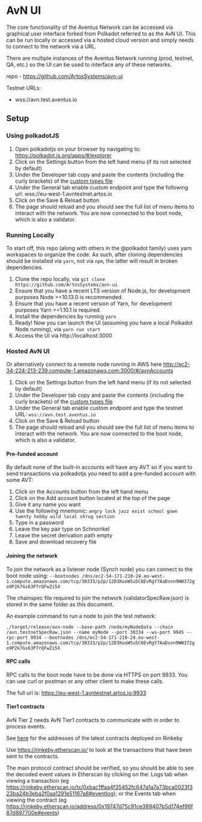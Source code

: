 # AvN UI

The core functionality of the Aventus Network can be accessed via graphical user interface forked from Polkadot referred to as the AvN UI. This can be run locally or accessed via a hosted cloud version and simply needs to connect to the network via a URL.

There are multiple instances of the Aventus Network running (prod, testnet, QA, etc.) so the UI can be used to interface any of these networks.

repo - https://github.com/ArtosSystems/avn-ui

Testnet URLs:
- wss://avn.test.aventus.io

## Setup

### Using polkadotJS

1. Open polkadotjs on your browser by navigating to: https://polkadot.js.org/apps/#/explorer
2. Click on the Settings button from the left hand menu (if its not selected by default) 
3. Under the Developer tab copy and paste the contents (including the curly brackets) of the [custom types file](https://github.com/ArtosSystems/avn-tier2/blob/master/custom_types.json)
4. Under the General tab enable custom endpoint and type the following url: wss://eu-west-1.avntestnet.artos.io
5. Click on the Save & Reload button
6. The page should reload and you should see the full list of menu items to interact with the network. You are now connected to the boot node, which is also a validator.

### Running Locally

To start off, this repo (along with others in the @polkadot family) uses yarn workspaces to organize the code. As such, after cloning dependencies should be installed via `yarn`, not via `npm`, the latter will result in broken dependencies.

1. Clone the repo locally, via `git clone https://github.com/ArtosSystems/avn-ui`
2. Ensure that you have a recent LTS version of Node.js, for development purposes Node >=10.13.0 is recommended.
3. Ensure that you have a recent version of Yarn, for development purposes Yarn >=1.10.1 is required.
4. Install the dependencies by running `yarn`
5. Ready! Now you can launch the UI (assuming you have a local Polkadot Node running), via `yarn run start`
6. Access the UI via http://localhost:3000

### Hosted AvN UI

Or alternatively connect to a remote node running in AWS here http://ec2-34-224-213-239.compute-1.amazonaws.com:3000/#/avnAccounts

1. Click on the Settings button from the left hand menu (if its not selected by default) 
2. Under the Developer tab copy and paste the contents (including the curly brackets) of the [custom types file](https://github.com/ArtosSystems/avn-tier2/blob/master/custom_types.json)
3. Under the General tab enable custom endpoint and type the testnet URL: `wss://avn.test.aventus.io`
4. Click on the Save & Reload button
5. The page should reload and you should see the full list of menu items to interact with the network. You are now connected to the boot node, which is also a validator.

#### Pre-funded account

By default none of the built-in accounts will have any AVT so if you want to send transactions via polkadotjs you need to add a pre-funded account with some AVT:

1. Click on the Accounts button from the left hand menu
2. Click on the Add account button located at the top of the page
3. Give it any name you want
4. Use the following mnemonic: ```angry lock jazz exist school gown twenty hobby wild local shrug section```
5. Type in a password
6. Leave the key pair type on Schnorrkel
7. Leave the secret derivation path empty
8. Save and download recovery file

#### Joining the network

To join the network as a listener node (Synch node) you can connect to the boot node using: 
`--bootnodes /dns/ec2-54-171-210-24.eu-west-1.compute.amazonaws.com/tcp/30333/p2p/12D3KooWSu5C6EvRgY7AaDsnn9WW372go9P2k7Gs63P7rQFwZi5X`

The chainspec file required to join the network (validatorSpecRaw.json) is stored in the same folder as this document.

An example command to run a node to join the test network:

`./target/release/avn-node --base-path /node/myNodeData --chain /avn.testnetSpecRaw.json --name myNode --port 30334 --ws-port 9945 --rpc-port 9934 --bootnodes /dns/ec2-54-171-210-24.eu-west-1.compute.amazonaws.com/tcp/30333/p2p/12D3KooWSu5C6EvRgY7AaDsnn9WW372go9P2k7Gs63P7rQFwZi5X`

#### RPC calls

RPC calls to the boot node have to be done via HTTPS on port 9933. You can use curl or postman or any other client to make these calls. 

The full url is: https://eu-west-1.avntestnet.artos.io:9933

#### Tier1 contracts

AvN Tier 2 needs AvN Tier1 contracts to communicate with in order to process events.

See [here](https://github.com/ArtosSystems/avn-tier1/blob/master/migrationLog-rinkeby.txt) for the addresses of the latest contracts deployed on Rinkeby

Use https://rinkeby.etherscan.io/ to look at the transactions that have been sent to the contracts.

The main protocol contract should be verified, so you should be able to see the decoded event values in Etherscan by clicking on the:
Logs tab when viewing  a transaction (eg https://rinkeby.etherscan.io/tx/0xbac1ffaa4f35452fc647a1a7a73bca0023f323ba24b3eba2f0aa1291e51167a8#eventlog); or the
Events tab when viewing the contract (eg https://rinkeby.etherscan.io/address/0x19747d75c91ce389407b5d174ef96f87d897700e#events)
